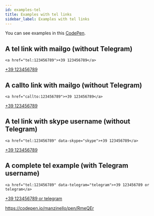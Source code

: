 ```yaml
---
id: examples-tel
title: Examples with tel links
sidebar_label: Examples with tel links
---
```


You can see examples in this <a href="https://codepen.io/manzinello/pen/RmeQEr">CodePen</a>.

## A tel link with mailgo (without Telegram)

```
<a href="tel:123456789">+39 123456789</a>
```

<a href="tel:123456789">+39 123456789</a>

## A callto link with mailgo (without Telegram)

```
<a href="callto:123456789">+39 123456789</a>
```

<a href="callto:123456789">+39 123456789</a>

## A tel link with skype username (without Telegram)

```
<a href="tel:123456789" data-skype="skype">+39 123456789</a>
```

<a href="tel:123456789" data-skype="skype">+39 123456789</a>

## A complete tel example (with Telegram username)

```
<a href="tel:123456789" data-telegram="telegram">+39 123456789 or telegram</a>
```

<a href="tel:123456789" data-telegram="telegram">+39 123456789 or telegram</a>

<https://codepen.io/manzinello/pen/RmeQEr>
